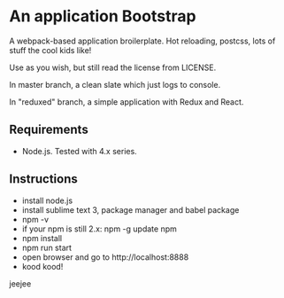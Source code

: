 An application Bootstrap
=========================

A webpack-based application broilerplate. Hot reloading, postcss, lots of stuff the cool kids like!

Use as you wish, but still read the license from LICENSE.

In master branch, a clean slate which just logs to console.

In "reduxed" branch, a simple application with Redux and React.

Requirements
-------------

- Node.js. Tested with 4.x series.

Instructions
-------------

- install node.js
- install sublime text 3, package manager and babel package
- npm -v
- if your npm is still 2.x: npm -g update npm
- npm install
- npm run start
- open browser and go to http://localhost:8888
- kood kood!


jeejee
